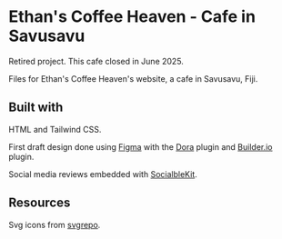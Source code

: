 # Ethan's Coffee Heaven - Cafe in Savusavu

Retired project. This cafe closed in June 2025.

Files for Ethan's Coffee Heaven's website, a cafe in Savusavu, Fiji.

## Built with

HTML and Tailwind CSS.

First draft design done using [Figma](https://www.figma.com/) with the [Dora](https://www.dora.run/ai) plugin and [Builder.io](https://www.builder.io/) plugin.

Social media reviews embedded with [SocialbleKit](https://www.sociablekit.com/).

## Resources

Svg icons from [svgrepo](https://www.svgrepo.com).
